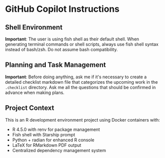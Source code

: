 # GitHub Copilot Instructions

## Shell Environment

**Important**: The user is using fish shell as their default shell. When generating terminal commands or shell scripts, always use fish shell syntax instead of bash/zsh. Do not assume bash compatibility.

## Planning and Task Management

**Important**: Before doing anything, ask me if it's necessary to create a detailed checklist markdown file that categorizes the upcoming work in the `.checklist` directory. Ask me all the questions that should be confirmed in advance when making plans.

## Project Context

This is an R development environment project using Docker containers with:
- R 4.5.0 with renv for package management
- Fish shell with Starship prompt
- Python + radian for enhanced R console
- LaTeX for RMarkdown PDF output
- Centralized dependency management system
